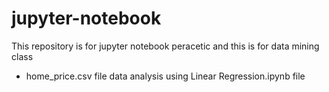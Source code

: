 # jupyter-notebook
This repository is for jupyter  notebook peracetic  and this is for data mining class
- home_price.csv file data analysis using Linear Regression.ipynb file 
